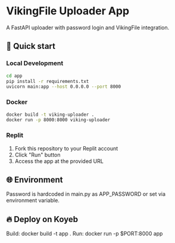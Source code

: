 # VikingFile Uploader App

A FastAPI uploader with password login and VikingFile integration.

## 🚀 Quick start

### Local Development
```bash
cd app
pip install -r requirements.txt
uvicorn main:app --host 0.0.0.0 --port 8000
```

### Docker
```bash
docker build -t viking-uploader .
docker run -p 8000:8000 viking-uploader
```

### Replit
1. Fork this repository to your Replit account
2. Click "Run" button
3. Access the app at the provided URL

## 🌐 Environment
Password is hardcoded in main.py as APP_PASSWORD or set via environment variable.

## 🔥 Deploy on Koyeb
Build: docker build -t app .
Run: docker run -p $PORT:8000 app
